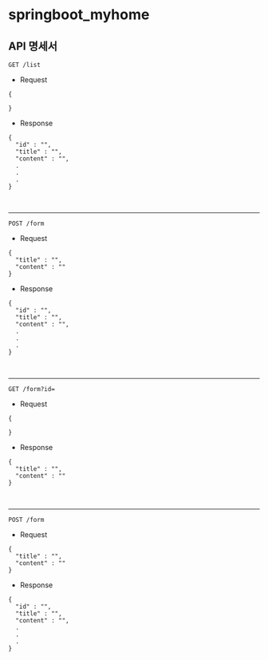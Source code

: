 # springboot_myhome

## API 명세서

```
GET /list
```

- Request

```
{

}
```

- Response

```
{
  "id" : "",
  "title" : "",
  "content" : "",
  .
  .
  .
}
```
<br/>
<hr/>

```
POST /form
```
- Request

```
{
  "title" : "",
  "content" : ""
}
```

- Response

```
{
  "id" : "",
  "title" : "",
  "content" : "",
  .
  .
  .
}
```

<br/>
<hr/>

```
GET /form?id=
```

- Request

```
{

}
```

- Response

```
{
  "title" : "",
  "content" : ""
}
```

<br/>
<hr/>

```
POST /form
```

- Request

```
{
  "title" : "",
  "content" : ""
}
```

- Response

```
{
  "id" : "",
  "title" : "",
  "content" : "",
  .
  .
  .
}
```
